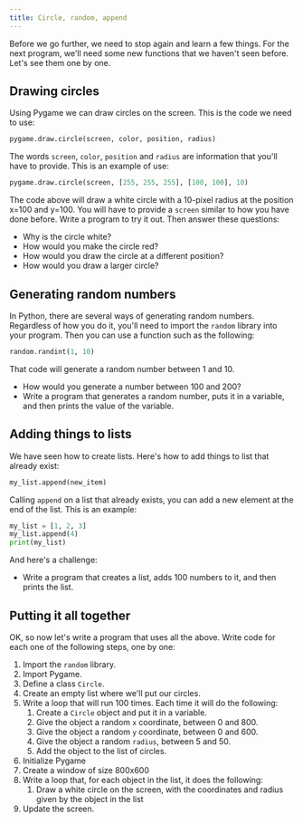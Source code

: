 ```yaml
---
title: Circle, random, append
---
```


Before we go further, we need to stop again and learn a few things. For the next program, we'll need some new functions that we haven't seen before. Let's see them one by one.

## Drawing circles

Using Pygame we can draw circles on the screen. This is the code we need to use:

```python
pygame.draw.circle(screen, color, position, radius)
```

The words `screen`, `color`, `position` and `radius` are information that you'll have to provide. This is an example of use:

```python
pygame.draw.circle(screen, [255, 255, 255], [100, 100], 10)
```

The code above will draw a white circle with a 10-pixel radius at the position x=100 and y=100. You will have to provide a `screen` similar to how you have done before. Write a program to try it out. Then answer these questions:

* Why is the circle white?
* How would you make the circle red?
* How would you draw the circle at a different position?
* How would you draw a larger circle?

## Generating random numbers

In Python, there are several ways of generating random numbers. Regardless of how you do it, you'll need to import the `random` library into your program. Then you can use a function such as the following:

```python
random.randint(1, 10)
```

That code will generate a random number between 1 and 10.

* How would you generate a number between 100 and 200?
* Write a program that generates a random number, puts it in a variable, and then prints the value of the variable.

## Adding things to lists

We have seen how to create lists. Here's how to add things to list that already exist:

```python
my_list.append(new_item)
```

Calling `append` on a list that already exists, you can add a new element at the end of the list. This is an example:

```python
my_list = [1, 2, 3]
my_list.append(4)
print(my_list)
```

And here's a challenge:

* Write a program that creates a list, adds 100 numbers to it, and then prints the list.

## Putting it all together

OK, so now let's write a program that uses all the above. Write code for each one of the following steps, one by one:

1. Import the `random` library.
2. Import Pygame.
3. Define a class `Circle`.
4. Create an empty list where we'll put our circles.
5. Write a loop that will run 100 times. Each time it will do the following:
    1. Create a `Circle` object and put it in a variable.
    2. Give the object a random `x` coordinate, between 0 and 800.
    3. Give the object a random `y` coordinate, between 0 and 600.
    4. Give the object a random `radius`, between 5 and 50.
    5. Add the object to the list of circles.
6. Initialize Pygame
7. Create a window of size 800x600
8. Write a loop that, for each object in the list, it does the following:
    1. Draw a white circle on the screen, with the coordinates and radius given by the object in the list
9. Update the screen.
